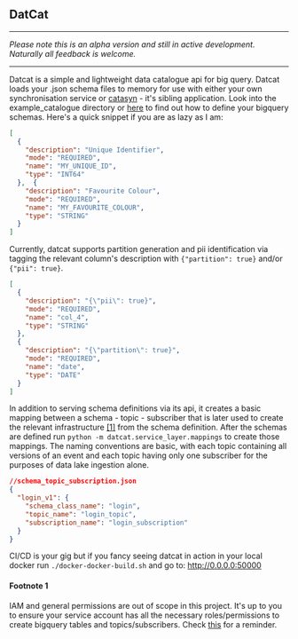 ## DatCat
***
_Please note this is an alpha version and still in active development. Naturally all feedback is welcome._
***
Datcat is a simple and lightweight data catalogue api for big query.
Datcat loads your .json schema files to memory for use with either your own synchronisation service or [catasyn](https://github.com/antonio-one/catasyn) - it's sibling application.
Look into the example_catalogue directory or [here](https://cloud.google.com/bigquery/docs/schemas#creating_a_json_schema_file) to find out how to define your bigquery schemas.
Here's a quick snippet if you are as lazy as I am:

```json
[
  {
    "description": "Unique Identifier",
    "mode": "REQUIRED",
    "name": "MY_UNIQUE_ID",
    "type": "INT64"
  },  {
    "description": "Favourite Colour",
    "mode": "REQUIRED",
    "name": "MY_FAVOURITE_COLOUR",
    "type": "STRING"
  }
]
```

Currently, datcat supports partition generation and pii identification via tagging the relevant column's description with `{"partition": true}` and/or `{"pii": true}`.
```json
[
  {
    "description": "{\"pii\": true}",
    "mode": "REQUIRED",
    "name": "col_4",
    "type": "STRING"
  },
  {
    "description": "{\"partition\": true}",
    "mode": "REQUIRED",
    "name": "date",
    "type": "DATE"
  }
]
```

In addition to serving schema definitions via its api, it  creates a basic mapping between a schema - topic - subscriber that is later used to create the relevant infrastructure [[1]](#footnote-1) from the schema definition.
After the schemas are defined run `python -m datcat.service_layer.mappings` to create those mappings. The naming conventions are basic, with each topic containing all versions of an event and each topic having only one subscriber for the purposes of data lake ingestion alone.

```json
//schema_topic_subscription.json
{
  "login_v1": {
    "schema_class_name": "login",
    "topic_name": "login_topic",
    "subscription_name": "login_subscription"
  }
}
```
CI/CD is your gig but if you fancy seeing datcat in action in your local docker run `./docker-docker-build.sh` and go to: http://0.0.0.0:50000

#### Footnote 1
IAM and general permissions are out of scope in this project. It's up to you to ensure your service account has all the necessary roles/permissions to create bigquery tables and topics/subscribers. Check [this](https://cloud.google.com/iam/docs/understanding-roles) for a reminder.
